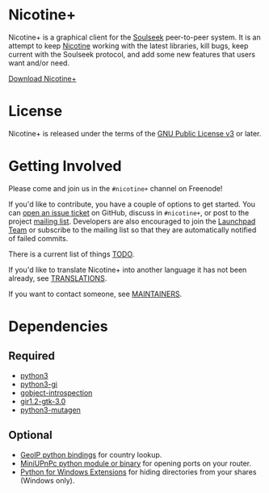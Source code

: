 # Nicotine+

Nicotine+ is a graphical client for the [Soulseek](https://www.slsknet.org/) peer-to-peer system. It is an attempt to keep [Nicotine](https://web.archive.org/web/20150720173459/http://nicotine.thegraveyard.org/) working with the latest libraries, kill bugs, keep current with the Soulseek protocol, and add some new features that users want and/or need.

[Download Nicotine+](doc/DOWNLOAD.md)

# License

Nicotine+ is released under the terms of the [GNU Public License v3](https://www.gnu.org/licenses/gpl-3.0-standalone.html) or later.

# Getting Involved
Please come and join us in the `#nicotine+` channel on Freenode!

If you'd like to contribute, you have a couple of options to get started. You can [open an issue ticket](https://github.com/Nicotine-Plus/nicotine-plus/issues) on GitHub, discuss in `#nicotine+`, or post to the project [mailing list](mailto:nicotine-team@lists.launchpad.net). Developers are also encouraged to join the [Launchpad Team](https://launchpad.net/~nicotine-team) or subscribe to the mailing list so that they are automatically notified of failed commits.

There is a current list of things [TODO](doc/TODO.md).

If you'd like to translate Nicotine+ into another language it has not been already, see [TRANSLATIONS](doc/TRANSLATIONS.md).

If you want to contact someone, see [MAINTAINERS](AUTHORS.md).

# Dependencies

## Required

* [python3](https://www.python.org/)
* [python3-gi](https://pygobject.readthedocs.io/en/latest/getting_started.html)
* [gobject-introspection](https://gi.readthedocs.io/en/latest/)
* [gir1.2-gtk-3.0](https://www.gtk.org/)
* [python3-mutagen](https://mutagen.readthedocs.io/en/latest/)

## Optional

* [GeoIP python bindings](https://dev.maxmind.com/geoip/legacy/downloadable/) for country lookup.
* [MiniUPnPc python module or binary](https://miniupnp.tuxfamily.org/) for opening ports on your router.
* [Python for Windows Extensions](https://sourceforge.net/projects/pywin32/) for hiding directories from your shares (Windows only).
